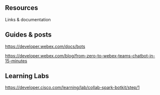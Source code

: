 ## Resources

Links & documentation

## Guides & posts

https://developer.webex.com/docs/bots

https://developer.webex.com/blog/from-zero-to-webex-teams-chatbot-in-15-minutes

## Learning Labs

https://developer.cisco.com/learning/lab/collab-spark-botkit/step/1